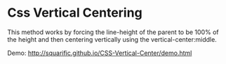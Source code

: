 Css Vertical Centering
======================

This method works by forcing the line-height of the parent to be 100% of the height and then centering vertically using the vertical-center:middle.

Demo: http://squarific.github.io/CSS-Vertical-Center/demo.html